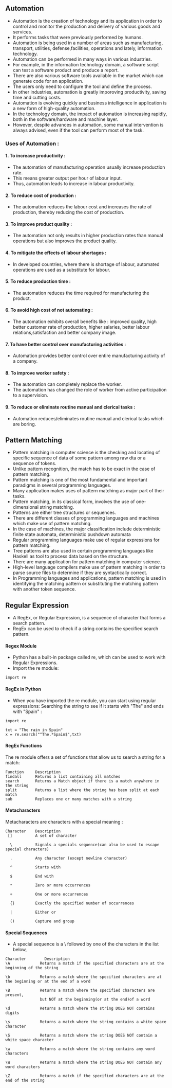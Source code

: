 ## Automation
* Automation is the creation of technology and its application
in order to control and monitor the production and delivery
of various goods and services.
* It performs tasks that were previously performed by humans.
* Automation is being used in a number of areas such as manufacturing,
transport, utilities, defense,facilities, operations and lately,
information technology.
* Automation can be performed in many ways in various industries.
* For example, in the information technology domain, a software script can test
a software product and produce a report.
* There are also various software tools available in the market
which can generate code for an application.
* The users only need to configure the tool and define the process.
* In other industries, automation is greatly imporoving productivity,
saving time and cutting costs.
* Automation is evolving quickly and business intelligence in application 
is a new form of high-quality automation.
* In the technology domain, the impact of automation is increasing rapidly,
both in the software/hardware and machine layer.
* However, despite advances in automation, some manual intervention 
is always advised, even if the tool can perform most of the task.
### Uses of Automation : 
#### 1. To increase productivity :
* The automation of manufacturing operation usually increase 
production rate.
* This means greater output per hour of labour input.
* Thus, automation leads to increase in labour productivity.
#### 2. To reduce cost of production :
* The automation reduces the labour cost and increases the rate of production,
thereby reducing the cost of production.
#### 3. To improve product quality :
* The automation not only results in higher production rates than manual 
operations but also improves the product quality.
#### 4. To mitigate the effects of labour shortages : 
* In developed countries, where there is shortage of labour,
automated operations are used as a substitute for labour.
#### 5. To reduce production time :
* The automation reduces the time required for manufacturing the product.
#### 6. To avoid high cost of not automating :
* The automation exhibits overall benefits like : improved quality, high
better customer rate of production, higher salaries, better labour relations,satisfaction
and better company image.
#### 7. To have better control over manufacturing activities :
* Automation provides better control over entire manufacturing activity of a company.
#### 8. To improve worker safety : 
* The automation can completely replace the worker.
* The automation has changed the role of worker from active participation 
to a supervision.
#### 9. To reduce or eliminate routine manual and clerical tasks :
* Automation reduces/eliminates routine manual and clerical tasks which are
boring.
## Pattern Matching
* Pattern matching in computer science is the checking and locating of specific sequence of data 
of some pattern among raw dta or a sequence of tokens.
* Unlike pattern recognition, the match has to be exact in the case of pattern 
matching.
* Pattern matching is one of the most fundamental and important paradigms
in several programming languages.
* Many application makes uses of pattern matching as major part of their tasks.
* Pattern matching, in its classical form, involves the use of one-dimensional string
matching.
* Patterns are either tree structures or sequences.
* There are different classes of programming languages and machines which make use of 
pattern matching.
* In the case of machines, the major classification include deterministic finite state
automata, deterministic pushdown automata
* Regular programming languages make use of regular expressions for pattern matching.
* Tree patterns are also used in certain programming languages like 
Haskell as tool to process data based on the structure.
* There are many application for pattern matching in computer science.
* High-level language compilers make use of pattern matching in order to 
parse source files to determine if they are syntactically correct.
* In Programming languages and applications, pattern matching is used in identifying
the matching pattern or substituting the matching pattern with another token sequence.
## Regular Expression 
* A RegEx, or Regular Expression, is a sequence of character that forms a search pattern.
* RegEx can be used to check if a string contains the specified search pattern.
#### Regex Module
* Python has a built-in package called re, which can be used to work with
Regular Expressions.
* Import the re module:
```
import re
```
#### RegEx in Python
* When you have imported the re module, you can start using regular expressions:
Searching the string to see if it starts with "The" and ends with "Spain" :
```
import re

txt = "The rain in Spain"
x = re.search("^The.*Spain$",txt)
```
#### RegEx Functions
The re module offers a set of functions that allow us to search a string for a match:
```
Function     Description
findall      Returns a list containing all matches
search       Returns a Match object if there is a match anywhere in the string
split        Returns a list where the string has been split at each match
sub          Replaces one or many matches with a string
```
#### Metacharacters
Metacharacters are characters with a special meaning :
```
Character    Description
 []          A set of character
 
  \          Signals a specials sequence(can also be used to escape special characters)
  
  .          Any character (except newline character)
  
  ^          Starts with 
  
  $          End with
  
  *          Zero or more occurrences
  
  +          One or more occurrences
  
  {}         Exactly the specified number of occurrences
  
  |          Either or 
  
  ()         Capture and group
```
#### Special Sequences
* A special sequence is a \ followed by one of the characters in the list below,
```
Character        Description
\A             Returns a match if the specified characters are at the beginning of the string

\b             Returns a match where the specified characters are at the beginning or at the end of a word

\B             Returns a match where the specified characters are present,
               but NOT at the beginning(or at the end)of a word

\d             Returns a match where the string DOES NOT contains digits

\s             Returns a match where the string contains a white space character

\S             Returns a match where the string DOES NOT contain a white space character

\w             Returns a match where the string contains any word characters

\W             Returns a match where the string DOES NOT contain any word characters

\Z             Returns a match if the specified characters are at the end of the string 

```
